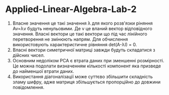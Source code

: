 # Applied-Linear-Algebra-Lab-2

1. Власне значення це такі значення λ для якого розв'язки ріняння Av=λv будуть ненульовими. Де v це вланий вектор відповідного значення. Власні вектори це такі вектори що під час лінійного перетворення не змінюють напрям. Для обчислення використовують характеристичне рівняння det(A-λI) = 0.
2. Власні вектори симетричної матриці завжди будуть складатися з дійсних чисел.
3. Основним недоліком PCA є втрата даних при зменшенні розмірності. Це можна подолати визначенням кількості компонент яка призведе до найменшої втрати даних.
4. Використання діагоналізації може суттєво збільшити складність зламу шифру, адже матриця збільшується пропорційно до довжини повідомлення.
